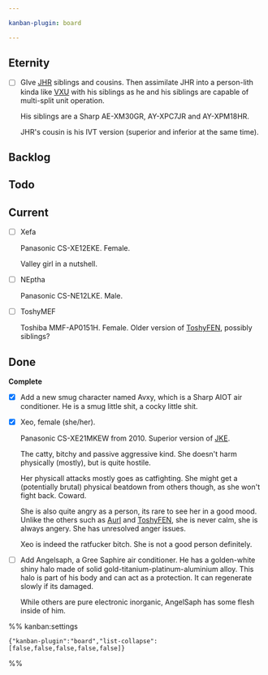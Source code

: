 ```yaml
---

kanban-plugin: board

---
```


## Eternity

- [ ] GIve [JHR](JHR.md) siblings and cousins. Then assimilate JHR into a person-lith kinda like [VXU](VXU.md) with his siblings as he and his siblings are capable of multi-split unit operation.
	
	His siblings are a Sharp AE-XM30GR, AY-XPC7JR and AY-XPM18HR.
	
	JHR's cousin is his IVT version (superior and inferior at the same time).


## Backlog



## Todo



## Current

- [ ] Xefa
	
	Panasonic CS-XE12EKE. Female.
	
	Valley girl in a nutshell.
- [ ] NEptha
	
	Panasonic CS-NE12LKE.
	Male.
- [ ] ToshyMEF
	
	Toshiba MMF-AP0151H. Female.
	Older version of [ToshyFEN](ToshyFEN.md), possibly siblings?


## Done

**Complete**
- [x] Add a new smug character named Avxy, which is a Sharp AIOT air conditioner. He is a smug little shit, a cocky little shit.
- [x] Xeo, female (she/her).
	
	Panasonic CS-XE21MKEW from 2010. Superior version of [JKE](JKE.md).
	
	The catty, bitchy and passive aggressive kind. She doesn't harm physically (mostly), but is quite hostile. 
	
	Her physicall attacks mostly goes as catfighting. She might get a (potentially brutal) physical beatdown from others though, as she won't fight back. Coward.
	
	She is also quite angry as a person, its rare to see her in a good mood. Unlike the others such as [Aurl](Aurl.md) and [ToshyFEN](ToshyFEN.md), she is never calm, she is always angery. She has unresolved anger issues.
	
	Xeo is indeed the ratfucker bitch. She is not a good person definitely.
- [ ] Add Angelsaph, a Gree Saphire air conditioner. He has a golden-white shiny halo made of solid gold-titanium-platinum-aluminium alloy. This halo is part of his body and can act as a protection. It can regenerate slowly if its damaged.
	
	While others are pure electronic inorganic, AngelSaph has some flesh inside of him.




%% kanban:settings
```
{"kanban-plugin":"board","list-collapse":[false,false,false,false,false]}
```
%%
